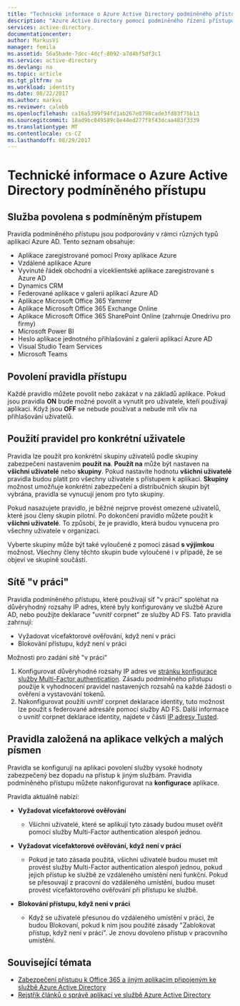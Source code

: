 ```yaml
---
title: "Technické informace o Azure Active Directory podmíněného přístupu | Microsoft Docs"
description: "Azure Active Directory pomocí podmíněného řízení přístupu, zkontroluje konkrétní podmínky, kterou vyberete při ověřování uživatele a před povolením přístupu k aplikaci. Po splnění těchto podmínek je uživatel ověřený a přistupovat k aplikaci."
services: active-directory.
documentationcenter: 
author: MarkusVi
manager: femila
ms.assetid: 56a5bade-7dcc-4dcf-8092-a7d4bf5df3c1
ms.service: active-directory
ms.devlang: na
ms.topic: article
ms.tgt_pltfrm: na
ms.workload: identity
ms.date: 08/22/2017
ms.author: markvi
ms.reviewer: calebb
ms.openlocfilehash: ca16a5399f94fd1ab267e0798cade3fd83f75b13
ms.sourcegitcommit: 18ad9bc049589c8e44ed277f8f43dcaa483f3339
ms.translationtype: MT
ms.contentlocale: cs-CZ
ms.lasthandoff: 08/29/2017
---
```

# <a name="azure-active-directory-conditional-access-technical-reference"></a>Technické informace o Azure Active Directory podmíněného přístupu

## <a name="services-enabled-with-conditional-access"></a>Služba povolena s podmíněným přístupem

Pravidla podmíněného přístupu jsou podporovány v rámci různých typů aplikací Azure AD. Tento seznam obsahuje:


* Aplikace zaregistrované pomocí Proxy aplikace Azure
* Vzdálené aplikace Azure
* Vyvinuté řádek obchodní a víceklientské aplikace zaregistrované s Azure AD
* Dynamics CRM
* Federované aplikace v galerii aplikací Azure AD
* Aplikace Microsoft Office 365 Yammer
* Aplikace Microsoft Office 365 Exchange Online
* Aplikace Microsoft Office 365 SharePoint Online (zahrnuje Onedrivu pro firmy)
* Microsoft Power BI 
* Heslo aplikace jednotného přihlašování z galerii aplikací Azure AD
* Visual Studio Team Services
* Microsoft Teams









## <a name="enable-access-rules"></a>Povolení pravidla přístupu
Každé pravidlo můžete povolit nebo zakázat v na základů aplikace. Pokud jsou pravidla **ON** bude možné povolit a vynutit pro uživatele, kteří používají aplikaci. Když jsou **OFF** se nebude používat a nebude mít vliv na přihlašování uživatelů.

## <a name="applying-rules-to-specific-users"></a>Použití pravidel pro konkrétní uživatele
Pravidla lze použít pro konkrétní skupiny uživatelů podle skupiny zabezpečení nastavením **použít na**. **Použít na** může být nastaven na **všichni uživatelé** nebo **skupiny**. Pokud nastavíte hodnotu **všichni uživatelé** pravidla budou platit pro všechny uživatele s přístupem k aplikaci. **Skupiny** možnost umožňuje konkrétní zabezpečení a distribučních skupin být vybrána, pravidla se vynucují jenom pro tyto skupiny.

Pokud nasazujete pravidlo, je běžné nejprve provést omezené uživatelů, které jsou členy skupin pilotní. Po dokončení pravidlo můžete použít k **všichni uživatelé**. To způsobí, že je pravidlo, která budou vynucena pro všechny uživatele v organizaci.

Vyberte skupiny může být také vyloučené z pomocí zásad **s výjimkou** možnost. Všechny členy těchto skupin bude vyloučené i v případě, že se objeví ve skupině součástí.

## <a name="at-work-networks"></a>Sítě "v práci"
Pravidla podmíněného přístupu, které používají síť "v práci" spoléhat na důvěryhodný rozsahy IP adres, které byly konfigurovány ve službě Azure AD, nebo použijte deklarace "uvnitř corpnet" ze služby AD FS. Tato pravidla zahrnují:

* Vyžadovat vícefaktorové ověřování, když není v práci
* Blokování přístupu, když není v práci

Možnosti pro zadání sítě "v práci"

1. Konfigurovat důvěryhodné rozsahy IP adres ve [stránku konfigurace služby Multi-Factor authentication](../multi-factor-authentication/multi-factor-authentication-whats-next.md). Zásadu podmíněného přístupu použije k vyhodnocení pravidel nastavených rozsahů na každé žádosti o ověření a vystavování tokenů. 
2. Nakonfigurovat použití uvnitř corpnet deklarace identity, tuto možnost lze použít s federované adresáře pomocí služby AD FS. Další informace o uvnitř corpnet deklarace identity, najdete v části [IP adresy Tusted](../multi-factor-authentication/multi-factor-authentication-whats-next.md#trusted-ips).


## <a name="rules-based-on-application-sensitivity"></a>Pravidla založená na aplikace velkých a malých písmen
Pravidla se konfigurují na aplikaci povolení služby vysoké hodnoty zabezpečený bez dopadu na přístup k jiným službám. Pravidla podmíněného přístupu můžete nakonfigurovat na **konfigurace** aplikace. 

Pravidla aktuálně nabízí:

* **Vyžadovat vícefaktorové ověřování**
  
  * Všichni uživatelé, které se aplikují tyto zásady budou muset ověřit pomocí služby Multi-Factor authentication alespoň jednou.
* **Vyžadovat vícefaktorové ověřování, když není v práci**
  
  * Pokud je tato zásada použitá, všichni uživatelé budou muset mít provést služby Multi-Factor authentication alespoň jednou, pokud jejich přístup ke službě ze vzdáleného umístění není funkční. Pokud se přesouvají z pracovní do vzdáleného umístění, budou muset provést vícefaktorového ověřování při přístupu ke službě.
* **Blokování přístupu, když není v práci** 
  
  * Když se uživatelé přesunou do vzdáleného umístění v práci, že budou Blokovaní, pokud k nim jsou použité zásady "Zablokovat přístup, když není v práci".  Je znovu dovoleno přístup v pracovního umístění.

## <a name="related-topics"></a>Související témata
* [Zabezpečení přístupu k Office 365 a jiným aplikacím připojeným ke službě Azure Active Directory](active-directory-conditional-access.md)
* [Rejstřík článků o správě aplikací ve službě Azure Active Directory](active-directory-apps-index.md)

